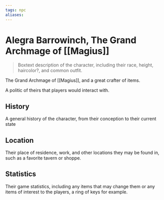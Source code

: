 ```yaml
---
tags: npc
aliases:
---
```

# Alegra Barrowinch, The Grand Archmage of [[Magius]]

> Boxtext description of the character, including their race, height, haircolor?, and common outfit.

The Grand Archmage of [[Magius]], and a great crafter of items.

A politic of theirs that players would interact with.

## History
A general history of the character, from their conception to their current state

## Location
Their place of residence, work, and other locations they may be found in, such as a favorite tavern or shoppe.

## Statistics
Their game statistics, including any items that may change them or any items of interest to the players, a ring of keys for example.
